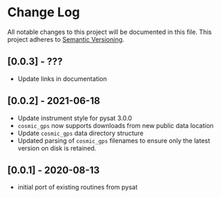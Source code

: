 # Change Log
All notable changes to this project will be documented in this file.
This project adheres to [Semantic Versioning](http://semver.org/).

## [0.0.3] - ???
* Update links in documentation

## [0.0.2] - 2021-06-18
* Update instrument style for pysat 3.0.0
* `cosmic_gps` now supports downloads from new public data location
* Update `cosmic_gps` data directory structure
* Updated parsing of `cosmic_gps` filenames to ensure only the latest
  version on disk is retained.

## [0.0.1] - 2020-08-13
* initial port of existing routines from pysat
